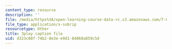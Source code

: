 ```yaml
---
content_type: resource
description: ''
file: /media/https%3A/open-learning-course-data-rc.s3.amazonaws.com/7-012-introduction-to-biology-fall-2004/d323c08f74b28e3ee9d184068a859c5d_N2jFzZA1e14.srt
file_type: application/x-subrip
resourcetype: Other
title: 3play caption file
uid: d323c08f-74b2-8e3e-e9d1-84068a859c5d
---
```

